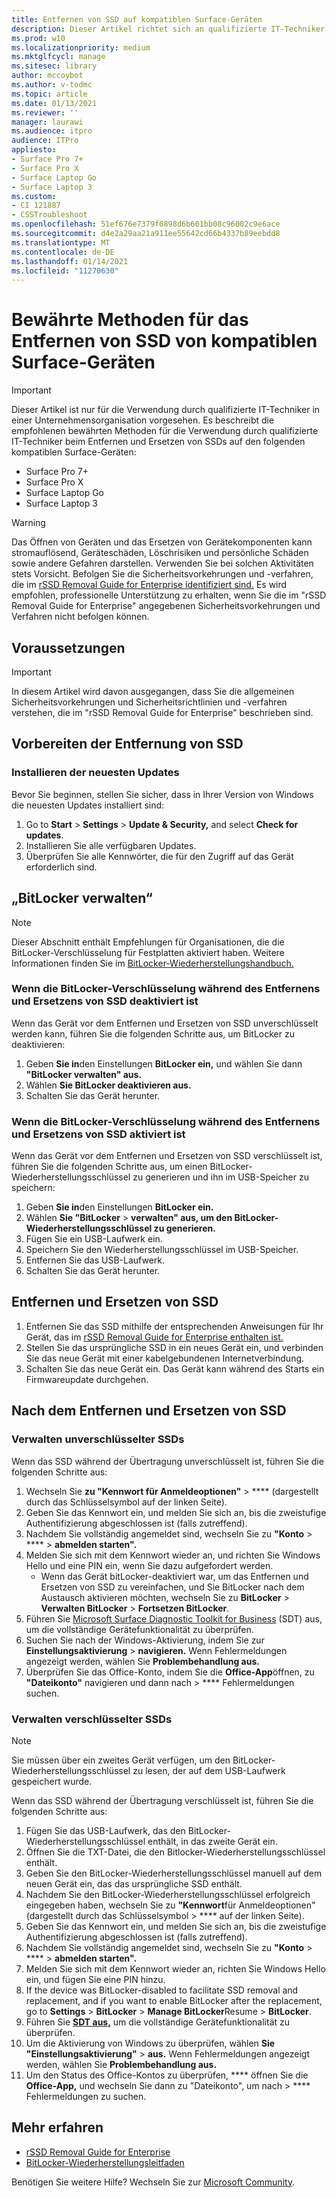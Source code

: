 ```yaml
---
title: Entfernen von SSD auf kompatiblen Surface-Geräten
description: Dieser Artikel richtet sich an qualifizierte IT-Techniker und beschreibt die empfohlenen bewährten Methoden zum Entfernen und Ersetzen von SSDs in Surface Laptop 3, Surface Pro X und Surface Laptop Go.
ms.prod: w10
ms.localizationpriority: medium
ms.mktglfcycl: manage
ms.sitesec: library
author: mccoybot
ms.author: v-todmc
ms.topic: article
ms.date: 01/13/2021
ms.reviewer: ''
manager: laurawi
ms.audience: itpro
audience: ITPro
appliesto:
- Surface Pro 7+
- Surface Pro X
- Surface Laptop Go
- Surface Laptop 3
ms.custom:
- CI 121887
- CSSTroubleshoot
ms.openlocfilehash: 51ef676e7379f0898d6b601bb08c96002c9e6ace
ms.sourcegitcommit: d4e2a29aa21a911ee55642cd66b4337b89eebdd8
ms.translationtype: MT
ms.contentlocale: de-DE
ms.lasthandoff: 01/14/2021
ms.locfileid: "11270630"
---
```

# Bewährte Methoden für das Entfernen von SSD von kompatiblen Surface-Geräten

> [!IMPORTANT]
> Dieser Artikel ist nur für die Verwendung durch qualifizierte IT-Techniker in einer Unternehmensorganisation vorgesehen. Es beschreibt die empfohlenen bewährten Methoden für die Verwendung durch qualifizierte IT-Techniker beim Entfernen und Ersetzen von SSDs auf den folgenden kompatiblen Surface-Geräten: 

- Surface Pro 7+
- Surface Pro X
- Surface Laptop Go
- Surface Laptop 3

> [!WARNING]
> Das Öffnen von Geräten und das Ersetzen von Gerätekomponenten kann stromauflösend, Geräteschäden, Löschrisiken und persönliche Schäden sowie andere Gefahren darstellen.  Verwenden Sie bei solchen Aktivitäten stets Vorsicht. Befolgen Sie die Sicherheitsvorkehrungen und -verfahren, die im [rSSD Removal Guide for Enterprise identifiziert sind.](https://www.microsoft.com/download/100440) Es wird empfohlen, professionelle Unterstützung zu erhalten, wenn Sie die im "rSSD Removal Guide for Enterprise" angegebenen Sicherheitsvorkehrungen und Verfahren nicht befolgen können.

## Voraussetzungen

> [!IMPORTANT]
> In diesem Artikel wird davon ausgegangen, dass Sie die allgemeinen Sicherheitsvorkehrungen und Sicherheitsrichtlinien und -verfahren verstehen, die im "rSSD Removal Guide for Enterprise" beschrieben sind.

## Vorbereiten der Entfernung von SSD 

### Installieren der neuesten Updates 

Bevor Sie beginnen, stellen Sie sicher, dass in Ihrer Version von Windows die neuesten Updates installiert sind:

1.  Go to **Start**  >  **Settings**  >  **Update & Security,** and select **Check for updates**.
2. Installieren Sie alle verfügbaren Updates.
3. Überprüfen Sie alle Kennwörter, die für den Zugriff auf das Gerät erforderlich sind.  
 
## „BitLocker verwalten“ 

> [!NOTE]
> Dieser Abschnitt enthält Empfehlungen für Organisationen, die die BitLocker-Verschlüsselung für Festplatten aktiviert haben. Weitere Informationen finden Sie im [BitLocker-Wiederherstellungshandbuch.](https://docs.microsoft.com/windows/security/information-protection/bitlocker/bitlocker-recovery-guide-plan) 

### Wenn die BitLocker-Verschlüsselung während des Entfernens und Ersetzens von SSD deaktiviert ist

Wenn das Gerät vor dem Entfernen und Ersetzen von SSD unverschlüsselt werden kann, führen Sie die folgenden Schritte aus, um BitLocker zu deaktivieren:

1.  Geben **Sie in**den Einstellungen **BitLocker ein,** und wählen Sie dann **"BitLocker verwalten" aus.** 
2.  Wählen **Sie BitLocker deaktivieren aus.** 
3.  Schalten Sie das Gerät herunter. 

### Wenn die BitLocker-Verschlüsselung während des Entfernens und Ersetzens von SSD aktiviert ist

Wenn das Gerät vor dem Entfernen und Ersetzen von SSD verschlüsselt ist, führen Sie die folgenden Schritte aus, um einen BitLocker-Wiederherstellungsschlüssel zu generieren und ihn im USB-Speicher zu speichern:

1.  Geben **Sie in**den Einstellungen **BitLocker ein.**
2. Wählen **Sie "BitLocker**  > **verwalten" aus, um den BitLocker-Wiederherstellungsschlüssel zu generieren.**
2.  Fügen Sie ein USB-Laufwerk ein. 
4.  Speichern Sie den Wiederherstellungsschlüssel im USB-Speicher.  
5.  Entfernen Sie das USB-Laufwerk.  
6.  Schalten Sie das Gerät herunter. 

## Entfernen und Ersetzen von SSD 

1.  Entfernen Sie das SSD mithilfe der entsprechenden Anweisungen für Ihr Gerät, das im [rSSD Removal Guide for Enterprise enthalten ist.](https://www.microsoft.com/download/100440) 
2.  Stellen Sie das ursprüngliche SSD in ein neues Gerät ein, und verbinden Sie das neue Gerät mit einer kabelgebundenen Internetverbindung.
3.  Schalten Sie das neue Gerät ein. Das Gerät kann während des Starts ein Firmwareupdate durchgehen.  
 
## Nach dem Entfernen und Ersetzen von SSD

### Verwalten unverschlüsselter SSDs 

Wenn das SSD während der Übertragung unverschlüsselt ist, führen Sie die folgenden Schritte aus: 

1.  Wechseln Sie **zu "Kennwort für Anmeldeoptionen"**  >  **** (dargestellt durch das Schlüsselsymbol auf der linken Seite).  
2.  Geben Sie das Kennwort ein, und melden Sie sich an, bis die zweistufige Authentifizierung abgeschlossen ist (falls zutreffend).
3.  Nachdem Sie vollständig angemeldet sind, wechseln Sie zu **"Konto**  >  ****  >  **abmelden starten".**  
4.  Melden Sie sich mit dem Kennwort wieder an, und richten Sie Windows Hello und eine PIN ein, wenn Sie dazu aufgefordert werden. 
    - Wenn das Gerät bitLocker-deaktiviert war, um das Entfernen und Ersetzen von SSD zu vereinfachen, und Sie BitLocker nach dem Austausch aktivieren möchten, wechseln Sie zu **BitLocker**  >  **Verwalten BitLocker**  >  **Fortsetzen BitLocker**.  
6.  Führen Sie [Microsoft Surface Diagnostic Toolkit for Business](surface-diagnostic-toolkit-for-business-intro.md) (SDT) aus, um die vollständige Gerätefunktionalität zu überprüfen.  
7.  Suchen Sie nach der Windows-Aktivierung, indem Sie zur **Einstellungsaktivierung**  >  **navigieren.**  Wenn Fehlermeldungen angezeigt werden, wählen Sie **Problembehandlung aus.** 
8.  Überprüfen Sie das Office-Konto, indem Sie die **Office-App**öffnen, zu **"Dateikonto"** navigieren und dann nach  >  **** Fehlermeldungen suchen.  

### Verwalten verschlüsselter SSDs 

> [!NOTE]
> Sie müssen über ein zweites Gerät verfügen, um den BitLocker-Wiederherstellungsschlüssel zu lesen, der auf dem USB-Laufwerk gespeichert wurde. 

Wenn das SSD während der Übertragung verschlüsselt ist, führen Sie die folgenden Schritte aus:

1.  Fügen Sie das USB-Laufwerk, das den BitLocker-Wiederherstellungsschlüssel enthält, in das zweite Gerät ein. 
2.  Öffnen Sie die TXT-Datei, die den Bitlocker-Wiederherstellungsschlüssel enthält. 
3.  Geben Sie den BitLocker-Wiederherstellungsschlüssel manuell auf dem neuen Gerät ein, das das ursprüngliche SSD enthält.  
4.  Nachdem Sie den BitLocker-Wiederherstellungsschlüssel erfolgreich eingegeben haben, wechseln Sie zu **"Kennwort**für Anmeldeoptionen" (dargestellt durch das Schlüsselsymbol  >  **** auf der linken Seite).  
5.  Geben Sie das Kennwort ein, und melden Sie sich an, bis die zweistufige Authentifizierung abgeschlossen ist (falls zutreffend).
6.  Nachdem Sie vollständig angemeldet sind, wechseln Sie zu **"Konto**  >  ****  >  **abmelden starten".**  
7.  Melden Sie sich mit dem Kennwort wieder an, richten Sie Windows Hello ein, und fügen Sie eine PIN hinzu. 
8.  If the device was BitLocker-disabled to facilitate SSD removal and replacement, and if you want to enable BitLocker after the replacement, go to **Settings**  >  **BitLocker**  >  **Manage BitLocker**Resume  >  **BitLocker**.  
9.  Führen Sie **[SDT aus,](surface-diagnostic-toolkit-for-business-intro.md)** um die vollständige Gerätefunktionalität zu überprüfen.  
10. Um die Aktivierung von Windows zu überprüfen, wählen **Sie "Einstellungsaktivierung"**  >  **aus.**  Wenn Fehlermeldungen angezeigt werden, wählen Sie **Problembehandlung aus.**
11. Um den Status des Office-Kontos zu überprüfen, **** öffnen Sie die **Office-App,** und wechseln Sie dann zu "Dateikonto", um nach  >  **** Fehlermeldungen zu suchen.

## Mehr erfahren

- [rSSD Removal Guide for Enterprise](https://www.microsoft.com/download/100440)
- [BitLocker-Wiederherstellungsleitfaden](https://docs.microsoft.com/windows/security/information-protection/bitlocker/bitlocker-recovery-guide-plan)

Benötigen Sie weitere Hilfe? Wechseln Sie zur [Microsoft Community](https://answers.microsoft.com/).